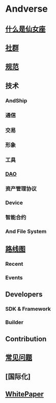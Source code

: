 
# Andverse

## [什么是仙女座](guide)

## [社群](community)

## [规范](specs)

## 技术

### AndShip

### 通信

### 交易

### 形象

### 工具

### [DAO](dao)

### 资产管理协议

### Device 

### 智能合约

### And File System

## [路线图](roadmap)

### Recent

### Events

## Developers

### SDK & Framework

### Builder

## Contribution

## [常见问题](faq)

## [国际化]

## [WhitePaper](whitepaper.md)